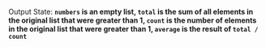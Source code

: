 Output State: **`numbers` is an empty list, `total` is the sum of all elements in the original list that were greater than 1, `count` is the number of elements in the original list that were greater than 1, `average` is the result of `total / count`**